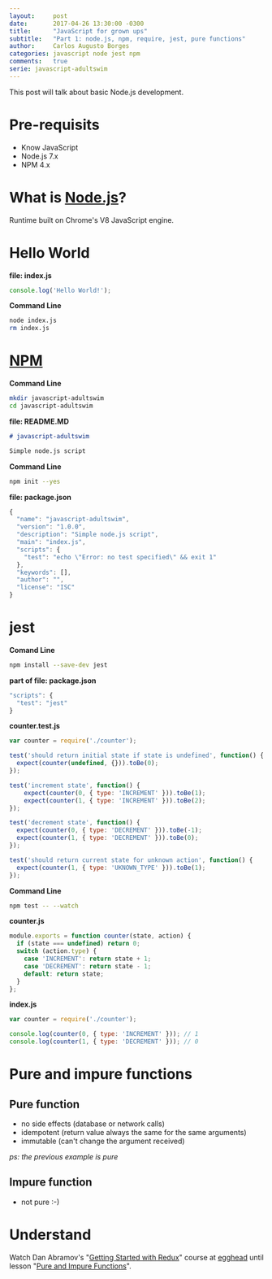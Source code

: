 ```yaml
---
layout:     post
date:       2017-04-26 13:30:00 -0300
title:      "JavaScript for grown ups"
subtitle:   "Part 1: node.js, npm, require, jest, pure functions"
author:     Carlos Augusto Borges
categories: javascript node jest npm
comments:   true
serie: javascript-adultswim
---
```


This post will talk about basic Node.js development.
<!-- more -->

# Pre-requisits

* Know JavaScript
* Node.js 7.x
* NPM 4.x

# What is [Node.js][node]?

Runtime built on Chrome's V8 JavaScript engine.

# Hello World

**file: index.js**
```javascript
console.log('Hello World!');
```

**Command Line**
```bash
node index.js
rm index.js
```

# [NPM][npm]

**Command Line**
```bash
mkdir javascript-adultswim
cd javascript-adultswim
```

**file: README.MD**
```markdown
# javascript-adultswim

Simple node.js script
```

**Command Line**
```bash
npm init --yes
```

**file: package.json**
```javascript
{
  "name": "javascript-adultswim",
  "version": "1.0.0",
  "description": "Simple node.js script",
  "main": "index.js",
  "scripts": {
    "test": "echo \"Error: no test specified\" && exit 1"
  },
  "keywords": [],
  "author": "",
  "license": "ISC"
}
```

# jest

**Comand Line**
```bash
npm install --save-dev jest
```

**part of file: package.json**
```javascript
"scripts": {
  "test": "jest"
}
```

**counter.test.js**
```javascript
var counter = require('./counter');

test('should return initial state if state is undefined', function() {
  expect(counter(undefined, {})).toBe(0);
});

test('increment state', function() {
    expect(counter(0, { type: 'INCREMENT' })).toBe(1);
    expect(counter(1, { type: 'INCREMENT' })).toBe(2);
});

test('decrement state', function() {
  expect(counter(0, { type: 'DECREMENT' })).toBe(-1);
  expect(counter(1, { type: 'DECREMENT' })).toBe(0);
});

test('should return current state for unknown action', function() {
  expect(counter(1, { type: 'UKNOWN_TYPE' })).toBe(1);
});
```

**Command Line**
```bash
npm test -- --watch
```

**counter.js**
```javascript
module.exports = function counter(state, action) {
  if (state === undefined) return 0;
  switch (action.type) {
    case 'INCREMENT': return state + 1;
    case 'DECREMENT': return state - 1;
    default: return state;
  }
};
```

**index.js**
```javascript
var counter = require('./counter');

console.log(counter(0, { type: 'INCREMENT' })); // 1
console.log(counter(1, { type: 'DECREMENT' })); // 0
```

# Pure and impure functions

## Pure function

* no side effects (database or network calls)
* idempotent (return value always the same for the same arguments)
* immutable (can't change the argument received)

*ps: the previous example is pure*

## Impure function

* not pure :-)

# Understand

Watch Dan Abramov's "[Getting Started with Redux](https://egghead.io/courses/getting-started-with-redux)"
course at [egghead][egghead] until lesson "[Pure and Impure Functions](https://egghead.io/lessons/javascript-redux-pure-and-impure-functions)".


[node]: https://nodejs.org/
[npm]: https://npmjs.com/
[egghead]: https://egghead.io/
